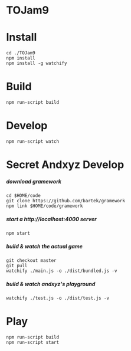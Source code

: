 TOJam9
======

Install
====

    cd ./TOJam9
    npm install
    npm install -g watchify

Build
====
    
    npm run-script build

Develop
====

    npm run-script watch


Secret Andxyz Develop
====

##### download gramework

    cd $HOME/code
    git clone https://github.com/bartek/gramework
    npm link $HOME/code/gramework
    
##### start a http://localhost:4000 server 

    npm start

##### build & watch the actual game

    git checkout master
    git pull
    watchify ./main.js -o ./dist/bundled.js -v

##### build & watch andxyz's playground

    watchify ./test.js -o ./dist/test.js -v

Play
====

    npm run-script build
    npm run-script start
